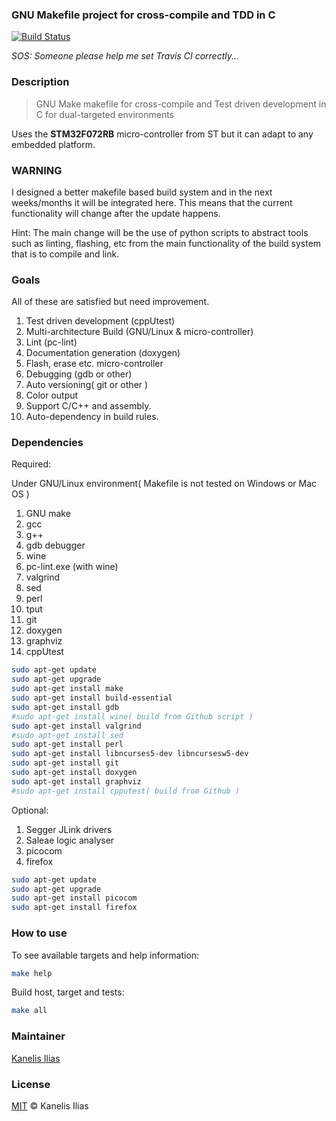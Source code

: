 ### GNU Makefile project for cross-compile and TDD in C

[![Build Status](https://travis-ci.org/TediCreations/GNUMakefile4TDD.svg?branch=master)](https://travis-ci.org/TediCreations/GNUMakefile4TDD)

*SOS: Someone please help me set Travis CI correctly...*

### Description

> GNU Make makefile for cross-compile and Test driven development in C for
> dual-targeted environments

Uses the **STM32F072RB** micro-controller from ST but it can adapt to any
embedded platform.

### WARNING

I designed a better makefile based build system and in the next weeks/months it will be integrated here.
This means that the current functionality will change after the update happens.

Hint: The main change will be the use of python scripts to abstract tools such as linting, flashing, etc from the main functionality of the build system that is to compile and link.

### Goals

All of these are satisfied but need improvement.

1. Test driven development (cppUtest)
2. Multi-architecture Build (GNU/Linux & micro-controller)
3. Lint (pc-lint)
4. Documentation generation (doxygen)
5. Flash, erase etc. micro-controller
6. Debugging (gdb or other)
7. Auto versioning( git or other )
8. Color output
9. Support C/C++ and assembly.
10. Auto-dependency in build rules.

### Dependencies

Required:

Under GNU/Linux environment( Makefile is not tested on Windows or Mac OS )

1. GNU make
2. gcc
3. g++
4. gdb debugger
5. wine
6. pc-lint.exe (with wine)
7. valgrind
8. sed
9. perl
10. tput
11. git
12. doxygen
13. graphviz
14. cppUtest

```sh
sudo apt-get update
sudo apt-get upgrade
sudo apt-get install make
sudo apt-get install build-essential
sudo apt-get install gdb
#sudo apt-get install wine( build from Github script )
sudo apt-get install valgrind
#sudo apt-get install sed
sudo apt-get install perl
sudo apt-get install libncurses5-dev libncursesw5-dev
sudo apt-get install git
sudo apt-get install doxygen
sudo apt-get install graphviz
#sudo apt-get install cpputest( build from Github )
```

Optional:

1. Segger JLink drivers
2. Saleae logic analyser
3. picocom
4. firefox

```sh
sudo apt-get update
sudo apt-get upgrade
sudo apt-get install picocom
sudo apt-get install firefox
```

### How to use

To see available targets and help information:

```sh
make help
```

Build host, target and tests:

```sh
make all
```

### Maintainer

[Kanelis Ilias](mailto:hkanelhs@yahoo.gr)

### License

[MIT](LICENSE) © Kanelis Ilias
